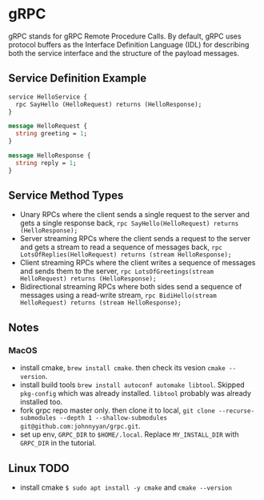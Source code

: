 # gRPC

gRPC stands for gRPC Remote Procedure Calls. By default, gRPC uses protocol buffers as the Interface Definition Language (IDL) for describing both the service interface and the structure of the payload messages.

## Service Definition Example
```protobuf
service HelloService {
  rpc SayHello (HelloRequest) returns (HelloResponse);
}

message HelloRequest {
  string greeting = 1;
}

message HelloResponse {
  string reply = 1;
}
```

## Service Method Types

- Unary RPCs where the client sends a single request to the server and gets a single response back, `rpc SayHello(HelloRequest) returns (HelloResponse);`
- Server streaming RPCs where the client sends a request to the server and gets a stream to read a sequence of messages back, `rpc LotsOfReplies(HelloRequest) returns (stream HelloResponse);`
- Client streaming RPCs where the client writes a sequence of messages and sends them to the server, `rpc LotsOfGreetings(stream HelloRequest) returns (HelloResponse);`
- Bidirectional streaming RPCs where both sides send a sequence of messages using a read-write stream, `rpc BidiHello(stream HelloRequest) returns (stream HelloResponse);`

## Notes
### MacOS
- install cmake, `brew install cmake`. then check its vesion `cmake --version`.
- install build tools `brew install autoconf automake libtool`. Skipped `pkg-config` which was already installed. `libtool` probably was already installed too.
- fork grpc repo master only. then clone it to local, `git clone --recurse-submodules --depth 1 --shallow-submodules git@github.com:johnnyyan/grpc.git`.
- set up env, `GRPC_DIR` to `$HOME/.local`. Replace `MY_INSTALL_DIR` with `GRPC_DIR` in the tutorial.

## Linux TODO
- install cmake `$ sudo apt install -y cmake` and `cmake --version`

